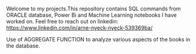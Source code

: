 
Welcome to my projects.This repository contains SQL commands from ORACLE database, Power Bi and Machine Learning notebooks I have worked on. Feel free to reach out on linkedin: 
https://www.linkedin.com/in/arne-nyeck-nyeck-539369ba/

Use of AGGREGATE FUNCTION to analyze various aspects of the books in the database.
